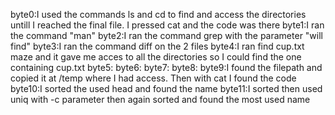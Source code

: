 byte0:I used the commands ls and cd to find and access the directories untill I reached the final file. I pressed cat and the code was there
byte1:I ran the command "man"
byte2:I ran the command grep with the parameter "will find"
byte3:I ran the command diff on the 2 files 
byte4:I ran find cup.txt maze and it gave me acces to all the directories so I could find the one containing cup.txt
byte5:
byte6:
byte7:
byte8:
byte9:I found the filepath and copied it at /temp where I had access. Then with cat I found the code
byte10:I sorted the used head and found the name
byte11:I sorted then used uniq with -c parameter then again sorted and found the most used name

